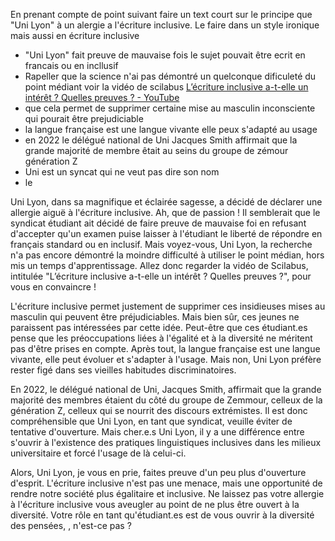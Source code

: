 En prenant compte de point suivant faire un text court sur le principe que "Uni Lyon" à un alergie a l'écriture inclusive. Le faire dans un style ironique mais aussi en écriture inclusive 
- "Uni Lyon" fait preuve de mauvaise fois le sujet pouvait être ecrit en francais ou en incllusif
- Rapeller que la science n'ai pas démontré un quelconque dificuleté  du point médiant voir la vidéo de scilabus [L’écriture inclusive a-t-elle un intérêt ? Quelles preuves ? - YouTube](https://www.youtube.com/watch?v=url1TFdHlSI)
- que cela permet de supprimer certaine mise au masculin inconsciente qui pourait être prejudiciable 
- la langue française est une langue vivante elle peux s'adapté au usage
- en 2022 le délégué national de Uni Jacques Smith affirmait que la grande majorité de membre êtait au seins du groupe de zémour génération Z
- Uni est un syncat qui ne veut pas dire son nom 
- le


Uni Lyon, dans sa magnifique et éclairée sagesse, a décidé de déclarer une allergie aiguë à l'écriture inclusive. Ah, que de passion ! Il semblerait que le syndicat étudiant ait décidé de faire preuve de mauvaise foi en refusant d'accepter qu'un examen puise laisser à l'étudiant le liberté de répondre en français standard ou en inclusif. Mais voyez-vous, Uni Lyon, la recherche n'a pas encore démontré la moindre difficulté à utiliser le point médian, hors mis un temps d'apprentissage. Allez donc regarder la vidéo de Scilabus, intitulée "L’écriture inclusive a-t-elle un intérêt ? Quelles preuves ?", pour vous en convaincre !

L'écriture inclusive permet justement de supprimer ces insidieuses mises au masculin qui peuvent être préjudiciables. Mais bien sûr, ces jeunes ne paraissent pas intéressées par cette idée. Peut-être que ces étudiant.es pense que les préoccupations liées à l'égalité et à la diversité ne méritent pas d'être prises en compte. Après tout, la langue française est une langue vivante, elle peut évoluer et s'adapter à l'usage. Mais non, Uni Lyon préfère rester figé dans ses vieilles habitudes discriminatoires.

En 2022, le délégué national de Uni, Jacques Smith, affirmait que la grande majorité des membres étaient du côté du groupe de Zemmour, celleux de la génération Z, celleux qui se nourrit des discours extrémistes. Il est donc compréhensible que Uni Lyon, en tant que syndicat, veuille éviter de tentative d'ouverture. Mais cher.e.s Uni Lyon, il y a une différence entre s'ouvrir à l'existence des pratiques linguistiques inclusives dans les milieux universitaire et forcé l'usage de là celui-ci.

Alors, Uni Lyon, je vous en prie, faites preuve d'un peu plus d'ouverture d'esprit. L'écriture inclusive n'est pas une menace, mais une opportunité de rendre notre société plus égalitaire et inclusive. Ne laissez pas votre allergie à l'écriture inclusive vous aveugler au point de ne plus être ouvert à la diversité. Votre rôle en tant qu'étudiant.es est de vous ouvrir à la diversité des pensées, , n'est-ce pas ?